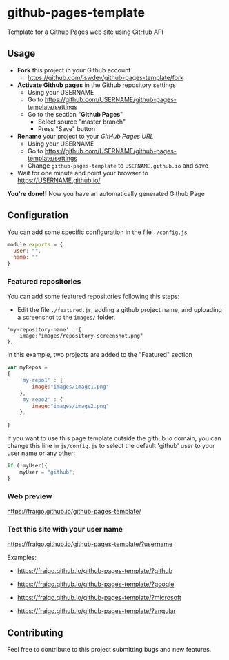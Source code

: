 # github-pages-template
Template for a Github Pages web site using GitHub API

## Usage

* **Fork** this project in your Github account
  * https://github.com/iswdev/github-pages-template/fork
* **Activate Github pages** in the Github repository settings
  * Using your USERNAME
  * Go to https://github.com/USERNAME/github-pages-template/settings
  * Go to the section "**Github Pages**"
    * Select source "master branch"
    * Press "Save" button
* **Rename** your project to your *GitHub Pages URL*
  * Using your USERNAME
  * Go to https://github.com/USERNAME/github-pages-template/settings
  * Change `github-pages-template` to `USERNAME.github.io` and save
* Wait for one minute and point your browser to https://USERNAME.github.io/

**You're done!!**
Now you have an automatically generated Github Page 

## Configuration

You can add some specific configuration in the file `./config.js` 

```javascript
module.exports = {
  user: "",
  name: ""
}
```

### Featured repositories

You can add some featured repositories following this steps:

* Edit the file `./featured.js`, adding a github project name, and uploading a screenshot to the `images/` folder.

```
'my-repository-name' : {
    image:"images/repository-screenshot.png"
},
```

In this example, two projects are added to the "Featured" section

```javascript
var myRepos = 
{
    'my-repo1' : {
        image:"images/image1.png"
    },
    'my-repo2' : {
        image:"images/image2.png"
    },
    
}
```


If you want to use this page template outside the github.io domain, you can change this line in `js/config.js` to select the default 'github' user to your user name or any other:

```javascript
if (!myUser){
    myUser = "github";
}  
```

### Web preview

https://fraigo.github.io/github-pages-template/


### Test this site with your user name

https://fraigo.github.io/github-pages-template/?username


Examples:

* https://fraigo.github.io/github-pages-template/?github

* https://fraigo.github.io/github-pages-template/?google

* https://fraigo.github.io/github-pages-template/?microsoft

* https://fraigo.github.io/github-pages-template/?angular


## Contributing

Feel free to contribute to this project submitting bugs and new features.






